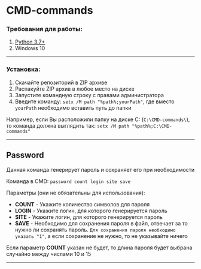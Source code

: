 # CMD-commands
### Требования для работы:
1. [Python 3.7+](https://www.python.org/downloads/)
2. Windows 10
____
### Установка:
1. Скачайте репозиторий в ZIP архиве
2. Распакуйте ZIP архив в любое место на диске
3. Запустите командную строку с правами администратора
4. Введите команду: `setx /M path "%path%;yourPath"`, где вместо `yourPath` необходимо вставить путь до папки

Например, если Вы расположили папку на диске C: (`C:\CMD-commands\`), то команда должна выглядить так: `setx /M path "%path%;C:\CMD-commands"`
____
## Password
Данная команда генерирует пароль и сохраняет его при необходимости

Команда в CMD: `password count login site save`

Параметры (они не обязательны для использования):
* **COUNT** - Укажите количество символов для пароля
* **LOGIN** - Укажите логин, для которого генерируется пароль
* **SITE** - Укажите логин, для которого генерируется пароль
* **SAVE** - Необходимо для сохранения пароля в файл, отвечает за то нужно ли сохранять пароль. `Для сохранения пароля необходимо указать "1"`, а если сохранение
не нужно, то не указывайте ничего

Если параметр **COUNT** указан не будет, то длина пароля будет выбрана случайно между числами 10 и 15
____
